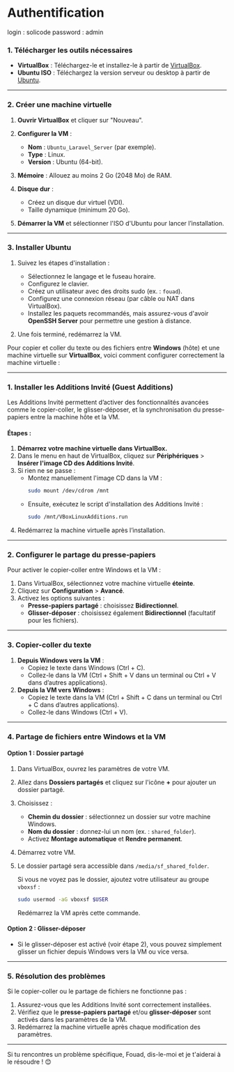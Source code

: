 # Authentification 

login : solicode
password : admin



### **1. Télécharger les outils nécessaires**
- **VirtualBox** : Téléchargez-le et installez-le à partir de [VirtualBox](https://www.virtualbox.org/).
- **Ubuntu ISO** : Téléchargez la version serveur ou desktop à partir de [Ubuntu](https://ubuntu.com/download).

---

### **2. Créer une machine virtuelle**
1. **Ouvrir VirtualBox** et cliquer sur "Nouveau".
2. **Configurer la VM** :
   - **Nom** : `Ubuntu_Laravel_Server` (par exemple).
   - **Type** : Linux.
   - **Version** : Ubuntu (64-bit).
3. **Mémoire** : Allouez au moins 2 Go (2048 Mo) de RAM.
4. **Disque dur** :
   - Créez un disque dur virtuel (VDI).
   - Taille dynamique (minimum 20 Go).

5. **Démarrer la VM** et sélectionner l'ISO d'Ubuntu pour lancer l’installation.

---

### **3. Installer Ubuntu**
1. Suivez les étapes d'installation :
   - Sélectionnez le langage et le fuseau horaire.
   - Configurez le clavier.
   - Créez un utilisateur avec des droits sudo (ex. : `fouad`).
   - Configurez une connexion réseau (par câble ou NAT dans VirtualBox).
   - Installez les paquets recommandés, mais assurez-vous d'avoir **OpenSSH Server** pour permettre une gestion à distance.

2. Une fois terminé, redémarrez la VM.




Pour copier et coller du texte ou des fichiers entre **Windows** (hôte) et une machine virtuelle sur **VirtualBox**, voici comment configurer correctement la machine virtuelle :

---

### **1. Installer les Additions Invité (Guest Additions)**

Les Additions Invité permettent d’activer des fonctionnalités avancées comme le copier-coller, le glisser-déposer, et la synchronisation du presse-papiers entre la machine hôte et la VM.

#### Étapes :
1. **Démarrez votre machine virtuelle dans VirtualBox.**
2. Dans le menu en haut de VirtualBox, cliquez sur **Périphériques** > **Insérer l'image CD des Additions Invité**.
3. Si rien ne se passe :
   - Montez manuellement l'image CD dans la VM :
     ```bash
     sudo mount /dev/cdrom /mnt
     ```
   - Ensuite, exécutez le script d'installation des Additions Invité :
     ```bash
     sudo /mnt/VBoxLinuxAdditions.run
     ```
4. Redémarrez la machine virtuelle après l’installation.

---

### **2. Configurer le partage du presse-papiers**
Pour activer le copier-coller entre Windows et la VM :
1. Dans VirtualBox, sélectionnez votre machine virtuelle **éteinte**.
2. Cliquez sur **Configuration** > **Avancé**.
3. Activez les options suivantes :
   - **Presse-papiers partagé** : choisissez **Bidirectionnel**.
   - **Glisser-déposer** : choisissez également **Bidirectionnel** (facultatif pour les fichiers).

---

### **3. Copier-coller du texte**
1. **Depuis Windows vers la VM** :
   - Copiez le texte dans Windows (Ctrl + C).
   - Collez-le dans la VM (Ctrl + Shift + V dans un terminal ou Ctrl + V dans d’autres applications).
2. **Depuis la VM vers Windows** :
   - Copiez le texte dans la VM (Ctrl + Shift + C dans un terminal ou Ctrl + C dans d’autres applications).
   - Collez-le dans Windows (Ctrl + V).

---

### **4. Partage de fichiers entre Windows et la VM**

#### **Option 1 : Dossier partagé**
1. Dans VirtualBox, ouvrez les paramètres de votre VM.
2. Allez dans **Dossiers partagés** et cliquez sur l'icône **+** pour ajouter un dossier partagé.
3. Choisissez :
   - **Chemin du dossier** : sélectionnez un dossier sur votre machine Windows.
   - **Nom du dossier** : donnez-lui un nom (ex. : `shared_folder`).
   - Activez **Montage automatique** et **Rendre permanent**.
4. Démarrez votre VM.
5. Le dossier partagé sera accessible dans `/media/sf_shared_folder`.

   Si vous ne voyez pas le dossier, ajoutez votre utilisateur au groupe `vboxsf` :
   ```bash
   sudo usermod -aG vboxsf $USER
   ```

   Redémarrez la VM après cette commande.

#### **Option 2 : Glisser-déposer**
- Si le glisser-déposer est activé (voir étape 2), vous pouvez simplement glisser un fichier depuis Windows vers la VM ou vice versa.

---

### **5. Résolution des problèmes**
Si le copier-coller ou le partage de fichiers ne fonctionne pas :
1. Assurez-vous que les Additions Invité sont correctement installées.
2. Vérifiez que le **presse-papiers partagé** et/ou **glisser-déposer** sont activés dans les paramètres de la VM.
3. Redémarrez la machine virtuelle après chaque modification des paramètres.

---

Si tu rencontres un problème spécifique, Fouad, dis-le-moi et je t'aiderai à le résoudre ! 😊